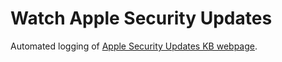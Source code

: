 # Watch Apple Security Updates
Automated logging of [Apple Security Updates KB webpage](https://support.apple.com/en-us/HT201222).
